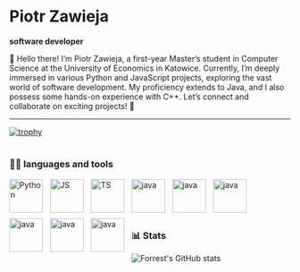 # Piotr Zawieja

**software developer**

👋 Hello there! I’m Piotr Zawieja, a first-year Master’s student in Computer Science at the University of Economics in Katowice.
Currently, I’m deeply immersed in various Python and JavaScript projects, exploring the vast world of software development.
My proficiency extends to Java, and I also possess some hands-on experience with C++. Let’s connect and collaborate on exciting projects! 🚀

---

[![trophy](https://github-profile-trophy.vercel.app/?username=PiotrZawiej&theme=onedark)](https://github.com/ryo-ma/github-profile-trophy)

#

### 🧑‍💻 languages and tools 

<img align="left" alt="Python" width="60px" style="padding-right:10px; padding-bottom: 10px;" src="https://cdn.jsdelivr.net/gh/devicons/devicon@latest/icons/python/python-original-wordmark.svg"/>
<img align="left" alt="JS" width="60px" style="padding-right:10px; padding-bottom: 10px;" src="https://cdn.jsdelivr.net/gh/devicons/devicon@latest/icons/javascript/javascript-original.svg"/>
<img align="left" alt="TS" width="60px" style="padding-right:10px; padding-bottom: 10px;" src="https://cdn.jsdelivr.net/gh/devicons/devicon@latest/icons/typescript/typescript-original.svg"/>
<img align="left" alt="java" width="60px" style="padding-right:10px; padding-bottom: 10px;" src="https://cdn.jsdelivr.net/gh/devicons/devicon@latest/icons/html5/html5-original.svg"/>
<img align="left" alt="java" width="60px" style="padding-right:10px; padding-bottom: 10px;" src="https://cdn.jsdelivr.net/gh/devicons/devicon@latest/icons/css3/css3-original.svg"/>
<img align="left" alt="java" width="60px" style="padding-right:10px; padding-bottom: 10px;" src="https://cdn.jsdelivr.net/gh/devicons/devicon@latest/icons/java/java-original.svg"/>
<img align="left" alt="java" width="60px" style="padding-right:10px; padding-bottom: 10px;" src="https://cdn.jsdelivr.net/gh/devicons/devicon@latest/icons/fastapi/fastapi-original-wordmark.svg"/>
<img align="left" alt="java" width="60px" style="padding-right:10px; padding-bottom: 10px;" src="https://cdn.jsdelivr.net/gh/devicons/devicon@latest/icons/git/git-original.svg"/>
<img align="left" alt="java" width="60px" style="padding-right:10px; padding-bottom: 10px;" src="https://cdn.jsdelivr.net/gh/devicons/devicon@latest/icons/docker/docker-original.svg"/>
<br />
<br />
<br />


#

### 📊 Stats

![Forrest's GitHub stats](https://github-readme-stats.vercel.app/api?username=PiotrZawiej&show_icons=true&theme=gruvbox)

